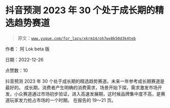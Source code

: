 # 抖音预测 2023 年 30 个处于成长期的精选趋势赛道

> 原文：[`www.yuque.com/for_lazy/xkrm14/oh7wx8k50d3k4teb`](https://www.yuque.com/for_lazy/xkrm14/oh7wx8k50d3k4teb)

作者： 阿 Lok beta 版 

日期：2022-12-26 

点赞数：10 

抖音预测 2023 年 30 个处于成长期的精选趋势赛道。未来一年参考成长期赛道是最好的。 成长期，消费者产生明确的消费需求，场景开始下探，需求激发市场开发，小众赛道通过市场初步验证，进入高速发展期，这时候品牌集中度不高，是赛道玩家发力抢占市场的一个时期。 在报告的 19～21 页。 


